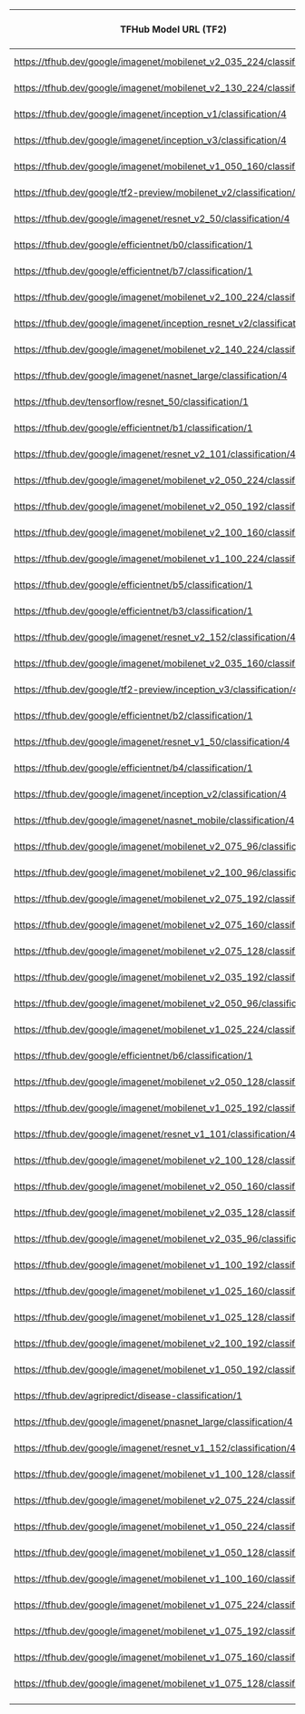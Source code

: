﻿| TFHub Model URL (TF2)                                                   	| Input Shape 	| Supported Precision type 	|
|-------------------------------------------------------------------------	|-------------	|--------------------------	|
| https://tfhub.dev/google/imagenet/mobilenet_v2_035_224/classification/4 	| 1,224,224,3 	| FP16, FP32               	|
| https://tfhub.dev/google/imagenet/mobilenet_v2_130_224/classification/4 	| 1,224,224,3 	| FP16, FP32               	|
| https://tfhub.dev/google/imagenet/inception_v1/classification/4         	| 1,224,224,3 	| FP16, FP32               	|
| https://tfhub.dev/google/imagenet/inception_v3/classification/4         	| 1,299,299,3 	| FP16, FP32               	|
| https://tfhub.dev/google/imagenet/mobilenet_v1_050_160/classification/4 	| 1,160,160,3 	| FP16, FP32               	|
| https://tfhub.dev/google/tf2-preview/mobilenet_v2/classification/4      	| 1,224,224,3 	| FP16, FP32               	|
| https://tfhub.dev/google/imagenet/resnet_v2_50/classification/4         	| 1,224,224,3 	| FP16, FP32               	|
| https://tfhub.dev/google/efficientnet/b0/classification/1               	| 1,224,224,3 	| FP16, FP32               	|
| https://tfhub.dev/google/efficientnet/b7/classification/1               	| 1,600,600,3 	| FP16, FP32               	|
| https://tfhub.dev/google/imagenet/mobilenet_v2_100_224/classification/4 	| 1,224,224,3 	| FP16, FP32               	|
| https://tfhub.dev/google/imagenet/inception_resnet_v2/classification/4  	| 1,299,299,3 	| FP16, FP32               	|
| https://tfhub.dev/google/imagenet/mobilenet_v2_140_224/classification/4 	| 1,224,224,3 	| FP16, FP32               	|
| https://tfhub.dev/google/imagenet/nasnet_large/classification/4         	| 1,331,331,3 	| FP16, FP32               	|
| https://tfhub.dev/tensorflow/resnet_50/classification/1                 	| 1,224,224,3 	| FP16, FP32               	|
| https://tfhub.dev/google/efficientnet/b1/classification/1               	| 1,240,240,3 	| FP16, FP32               	|
| https://tfhub.dev/google/imagenet/resnet_v2_101/classification/4        	| 1,224,224,3 	| FP16, FP32               	|
| https://tfhub.dev/google/imagenet/mobilenet_v2_050_224/classification/4 	| 1,224,224,3 	| FP16, FP32               	|
| https://tfhub.dev/google/imagenet/mobilenet_v2_050_192/classification/4 	| 1,192,192,3 	| FP16, FP32               	|
| https://tfhub.dev/google/imagenet/mobilenet_v2_100_160/classification/4 	| 1,160,160,3 	| FP16, FP32               	|
| https://tfhub.dev/google/imagenet/mobilenet_v1_100_224/classification/4 	| 1,224,224,3 	| FP16, FP32               	|
| https://tfhub.dev/google/efficientnet/b5/classification/1               	| 1,456,456,3 	| FP16, FP32               	|
| https://tfhub.dev/google/efficientnet/b3/classification/1               	| 1,300,300,3 	| FP16, FP32               	|
| https://tfhub.dev/google/imagenet/resnet_v2_152/classification/4        	| 1,224,224,3 	| FP16, FP32               	|
| https://tfhub.dev/google/imagenet/mobilenet_v2_035_160/classification/4 	| 1,160,160,3 	| FP16, FP32               	|
| https://tfhub.dev/google/tf2-preview/inception_v3/classification/4      	| 1,299,299,3 	| FP16, FP32               	|
| https://tfhub.dev/google/efficientnet/b2/classification/1               	| 1,260,260,3 	| FP16, FP32               	|
| https://tfhub.dev/google/imagenet/resnet_v1_50/classification/4         	| 1,224,224,3 	| FP16, FP32               	|
| https://tfhub.dev/google/efficientnet/b4/classification/1               	| 1,380,380,3 	| FP16, FP32               	|
| https://tfhub.dev/google/imagenet/inception_v2/classification/4         	| 1,224,224,3 	| FP16, FP32               	|
| https://tfhub.dev/google/imagenet/nasnet_mobile/classification/4        	| 1,224,224,3 	| FP16, FP32               	|
| https://tfhub.dev/google/imagenet/mobilenet_v2_075_96/classification/4  	| 1,96,96,3   	| FP16, FP32               	|
| https://tfhub.dev/google/imagenet/mobilenet_v2_100_96/classification/4  	| 1,96,96,3   	| FP16, FP32               	|
| https://tfhub.dev/google/imagenet/mobilenet_v2_075_192/classification/4 	| 1,192,192,3 	| FP16, FP32               	|
| https://tfhub.dev/google/imagenet/mobilenet_v2_075_160/classification/4 	| 1,160,160,3 	| FP16, FP32               	|
| https://tfhub.dev/google/imagenet/mobilenet_v2_075_128/classification/4 	| 1,128,128,3 	| FP16, FP32               	|
| https://tfhub.dev/google/imagenet/mobilenet_v2_035_192/classification/4 	| 1,192,192,3 	| FP16, FP32               	|
| https://tfhub.dev/google/imagenet/mobilenet_v2_050_96/classification/4  	| 1,96,96,3   	| FP16, FP32               	|
| https://tfhub.dev/google/imagenet/mobilenet_v1_025_224/classification/4 	| 1,224,224,3 	| FP16, FP32               	|
| https://tfhub.dev/google/efficientnet/b6/classification/1               	| 1,528,528,3 	| FP16, FP32               	|
| https://tfhub.dev/google/imagenet/mobilenet_v2_050_128/classification/4 	| 1,128,128,3 	| FP16, FP32               	|
| https://tfhub.dev/google/imagenet/mobilenet_v1_025_192/classification/4 	| 1,192,192,3 	| FP16, FP32               	|
| https://tfhub.dev/google/imagenet/resnet_v1_101/classification/4        	| 1,224,224,3 	| FP16, FP32               	|
| https://tfhub.dev/google/imagenet/mobilenet_v2_100_128/classification/4 	| 1,128,128,3 	| FP16, FP32               	|
| https://tfhub.dev/google/imagenet/mobilenet_v2_050_160/classification/4 	| 1,160,160,3 	| FP16, FP32               	|
| https://tfhub.dev/google/imagenet/mobilenet_v2_035_128/classification/4 	| 1,128,128,3 	| FP16, FP32               	|
| https://tfhub.dev/google/imagenet/mobilenet_v2_035_96/classification/4  	| 1,96,96,3   	| FP16, FP32               	|
| https://tfhub.dev/google/imagenet/mobilenet_v1_100_192/classification/4 	| 1,192,192,3 	| FP16, FP32               	|
| https://tfhub.dev/google/imagenet/mobilenet_v1_025_160/classification/4 	| 1,160,160,3 	| FP16, FP32               	|
| https://tfhub.dev/google/imagenet/mobilenet_v1_025_128/classification/4 	| 1,128,128,3 	| FP16, FP32               	|
| https://tfhub.dev/google/imagenet/mobilenet_v2_100_192/classification/4 	| 1,192,192,3 	| FP16, FP32               	|
| https://tfhub.dev/google/imagenet/mobilenet_v1_050_192/classification/4 	| 1,192,192,3 	| FP16, FP32               	|
| https://tfhub.dev/agripredict/disease-classification/1                  	| 1,300,300,3 	| FP16, FP32               	|
| https://tfhub.dev/google/imagenet/pnasnet_large/classification/4        	| 1,331,331,3 	| FP16, FP32               	|
| https://tfhub.dev/google/imagenet/resnet_v1_152/classification/4        	| 1,224,224,3 	| FP16, FP32               	|
| https://tfhub.dev/google/imagenet/mobilenet_v1_100_128/classification/4 	| 1,128,128,3 	| FP16, FP32               	|
| https://tfhub.dev/google/imagenet/mobilenet_v2_075_224/classification/4 	| 1,224,224,3 	| FP16, FP32               	|
| https://tfhub.dev/google/imagenet/mobilenet_v1_050_224/classification/4 	| 1,224,224,3 	| FP16, FP32               	|
| https://tfhub.dev/google/imagenet/mobilenet_v1_050_128/classification/4 	| 1,128,128,3 	| FP16, FP32               	|
| https://tfhub.dev/google/imagenet/mobilenet_v1_100_160/classification/4 	| 1,160,160,3 	| FP16, FP32               	|
| https://tfhub.dev/google/imagenet/mobilenet_v1_075_224/classification/4 	| 1,224,224,3 	| FP16, FP32               	|
| https://tfhub.dev/google/imagenet/mobilenet_v1_075_192/classification/4 	| 1,192,192,3 	| FP16, FP32               	|
| https://tfhub.dev/google/imagenet/mobilenet_v1_075_160/classification/4 	| 1,160,160,3 	| FP16, FP32               	|
| https://tfhub.dev/google/imagenet/mobilenet_v1_075_128/classification/4 	| 1,128,128,3 	| FP16, FP32               	|
|                                                                         	|             	|                          	|
|                                                                         	|             	|                          	|